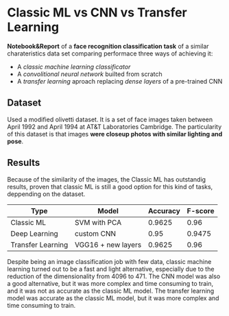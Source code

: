 # Classic ML vs CNN vs Transfer Learning
**Notebook&amp;Report** of a **face recognition classification task** of a similar charateristics data set comparing performace three ways of achieving it:

* A *classic machine learning classificator*
* A *convolitional neural network* builted from scratch 
* A *transfer learning* aproach replacing *dense layers* of a pre-trained CNN

## Dataset
Used a modified olivetti dataset. It is a set of face images taken between April 1992 and April 1994 at AT&amp;T Laboratories Cambridge. The particularity of this dataset is that images **were closeup photos with similar lighting and pose**. 

## Results

Because of the similarity of the images, the Classic ML has outstandig results, proven that classic ML is still a good option for this kind of tasks, deppending on the dataset.

Type | Model | Accuracy | F-score 
---|---|---|---
Classic ML | SVM with PCA | 0.9625 | 0.96
Deep Learning | custom CNN | 0.95 | 0.9475
Transfer Learning | VGG16 + new layers | 0.9625 | 0.96

Despite being an image classification job with few data, classic machine learning turned out to be a fast and light alternative, especially due to the reduction of the dimensionality from 4096 to 471. The CNN model was also a good alternative, but it was more complex and time consuming to train, and it was not as accurate as the classic ML model. The transfer learning model was accurate as the classic ML model, but it was more complex and time consuming to train.

